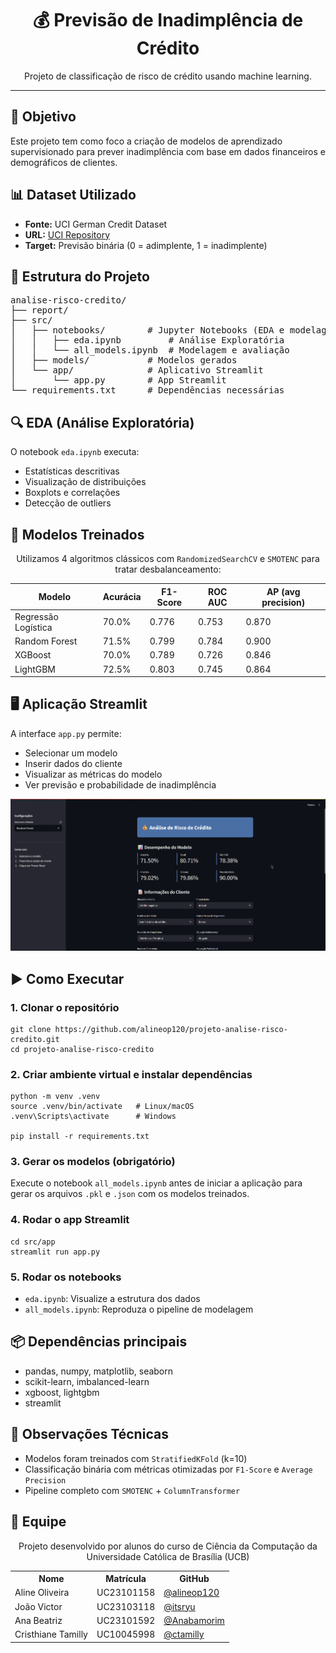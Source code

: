 <h1 align="center">💰 Previsão de Inadimplência de Crédito</h1>

<p align="center">
  Projeto de classificação de risco de crédito usando machine learning.
</p>

<hr/>

<h2>📌 Objetivo</h2>
<p>Este projeto tem como foco a criação de modelos de aprendizado supervisionado para prever inadimplência com base em dados financeiros e demográficos de clientes.</p>

<h2>📊 Dataset Utilizado</h2>
<ul>
  <li><strong>Fonte:</strong> UCI German Credit Dataset</li>
  <li><strong>URL:</strong> <a href="https://archive.ics.uci.edu/ml/datasets/statlog+%28german+credit+data%29" target="_blank">UCI Repository</a></li>
  <li><strong>Target:</strong> Previsão binária (0 = adimplente, 1 = inadimplente)</li>
</ul>

<h2>📁 Estrutura do Projeto</h2>
<pre>
analise-risco-credito/
├── report/
├── src/
│   ├── notebooks/        # Jupyter Notebooks (EDA e modelagem)
│   │   ├── eda.ipynb         # Análise Exploratória
│   │   └── all_models.ipynb  # Modelagem e avaliação
│   ├── models/           # Modelos gerados
│   └── app/              # Aplicativo Streamlit
│       └── app.py        # App Streamlit
└── requirements.txt      # Dependências necessárias
</pre>

<h2>🔍 EDA (Análise Exploratória)</h2>
<p>O notebook <code>eda.ipynb</code> executa:</p>
<ul>
  <li>Estatísticas descritivas</li>
  <li>Visualização de distribuições</li>
  <li>Boxplots e correlações</li>
  <li>Detecção de outliers</li>
</ul>

<h2>🤖 Modelos Treinados</h2>
<div align="center">
  <p>Utilizamos 4 algoritmos clássicos com <code>RandomizedSearchCV</code> e <code>SMOTENC</code> para tratar desbalanceamento:</p>
  <table>
    <thead>
      <tr>
        <th>Modelo</th>
        <th>Acurácia</th>
        <th>F1-Score</th>
        <th>ROC AUC</th>
        <th>AP (avg precision)</th>
      </tr>
    </thead>
    <tbody>
      <tr>
        <td>Regressão Logística</td>
        <td>70.0%</td>
        <td>0.776</td>
        <td>0.753</td>
        <td>0.870</td>
      </tr>
      <tr>
        <td>Random Forest</td>
        <td>71.5%</td>
        <td>0.799</td>
        <td>0.784</td>
        <td>0.900</td>
      </tr>
      <tr>
        <td>XGBoost</td>
        <td>70.0%</td>
        <td>0.789</td>
        <td>0.726</td>
        <td>0.846</td>
      </tr>
      <tr>
        <td>LightGBM</td>
        <td>72.5%</td>
        <td>0.803</td>
        <td>0.745</td>
        <td>0.864</td>
      </tr>
    </tbody>
  </table>
</div>

<h2>🖥️ Aplicação Streamlit</h2>
<p>A interface <code>app.py</code> permite:</p>
<ul>
  <li>Selecionar um modelo</li>
  <li>Inserir dados do cliente</li>
  <li>Visualizar as métricas do modelo</li>
  <li>Ver previsão e probabilidade de inadimplência</li>
</ul>

<div align="center">
  <img src="public/image.png" alt="Preview" width="600"/>
</div>

<h2>▶️ Como Executar</h2>

<h3>1. Clonar o repositório</h3>

<pre><code>git clone https://github.com/alineop120/projeto-analise-risco-credito.git
cd projeto-analise-risco-credito
</code></pre>

<h3>2. Criar ambiente virtual e instalar dependências</h3>

<pre><code>python -m venv .venv
source .venv/bin/activate   # Linux/macOS
.venv\Scripts\activate      # Windows

pip install -r requirements.txt
</code></pre>

<h3>3. Gerar os modelos (obrigatório)</h3>

<p>Execute o notebook <code>all_models.ipynb</code> antes de iniciar a aplicação para gerar os arquivos <code>.pkl</code> e <code>.json</code> com os modelos treinados.</p>

<h3>4. Rodar o app Streamlit</h3>

<pre><code>cd src/app
streamlit run app.py
</code></pre>

<h3>5. Rodar os notebooks</h3>

<ul>
  <li><code>eda.ipynb</code>: Visualize a estrutura dos dados</li>
  <li><code>all_models.ipynb</code>: Reproduza o pipeline de modelagem</li>
</ul>

<h2>📦 Dependências principais</h2>
<ul>
  <li>pandas, numpy, matplotlib, seaborn</li>
  <li>scikit-learn, imbalanced-learn</li>
  <li>xgboost, lightgbm</li>
  <li>streamlit</li>
</ul>

<h2>🧠 Observações Técnicas</h2>
<ul>
  <li>Modelos foram treinados com <code>StratifiedKFold</code> (k=10)</li>
  <li>Classificação binária com métricas otimizadas por <code>F1-Score</code> e <code>Average Precision</code></li>
  <li>Pipeline completo com <code>SMOTENC</code> + <code>ColumnTransformer</code></li>
</ul>

<h2>👥 Equipe</h2>
<div align="center">
  <p>Projeto desenvolvido por alunos do curso de Ciência da Computação da Universidade Católica de Brasília (UCB)</p>
<table>
  <tr>
    <th>Nome</th>
    <th>Matrícula</th>
    <th>GitHub</th>
  </tr>
  <tr>
    <td>Aline Oliveira</td>
    <td>UC23101158</td>
    <td><a href="https://github.com/alineop120">@alineop120</a></td>
  </tr>
  <tr>
    <td>João Victor</td>
    <td>UC23103118</td>
    <td><a href="https://github.com/itsryu">@itsryu</a></td>
  </tr>
  <tr>
    <td>Ana Beatriz</td>
    <td>UC23101592</td>
    <td><a href="https://github.com/Anabamorim">@Anabamorim</a></td>
  </tr>
  <tr>
    <td>Cristhiane Tamilly</td>
    <td>UC10045998</td>
    <td><a href="https://github.com/ctamilly">@ctamilly</a></td>
  </tr>
</table>
</div>
